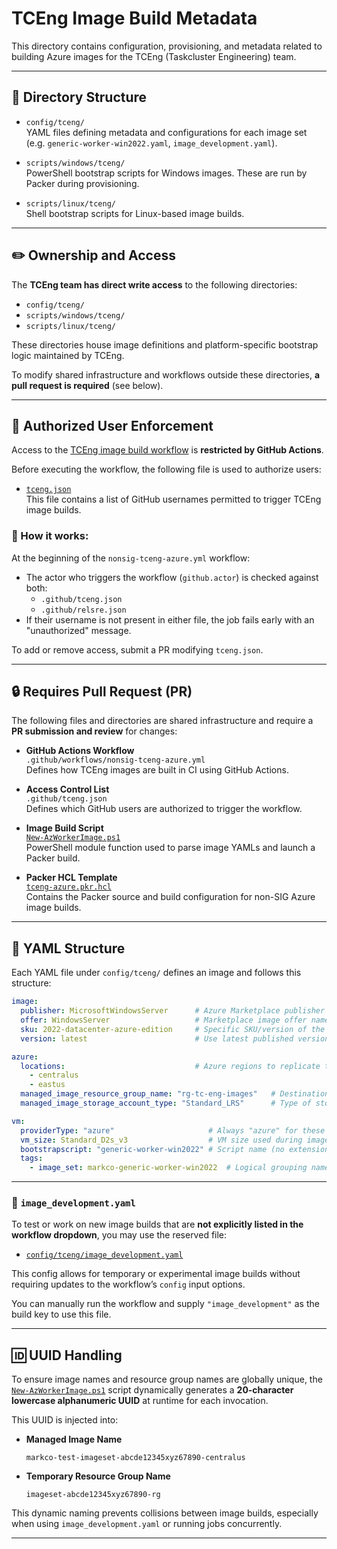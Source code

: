 # TCEng Image Build Metadata

This directory contains configuration, provisioning, and metadata related to building Azure images for the TCEng (Taskcluster Engineering) team.

---

## 📁 Directory Structure

- `config/tceng/`  
  YAML files defining metadata and configurations for each image set (e.g. `generic-worker-win2022.yaml`, `image_development.yaml`).

- `scripts/windows/tceng/`  
  PowerShell bootstrap scripts for Windows images. These are run by Packer during provisioning.

- `scripts/linux/tceng/`  
  Shell bootstrap scripts for Linux-based image builds.

---

## ✏️ Ownership and Access

The **TCEng team has direct write access** to the following directories:
- `config/tceng/`
- `scripts/windows/tceng/`
- `scripts/linux/tceng/`

These directories house image definitions and platform-specific bootstrap logic maintained by TCEng.

To modify shared infrastructure and workflows outside these directories, **a pull request is required** (see below).

---

## 🔐 Authorized User Enforcement

Access to the [TCEng image build workflow](https://github.com/mozilla-platform-ops/worker-images/blob/main/.github/workflows/nonsig-tceng-azure.yml) is **restricted by GitHub Actions**.

Before executing the workflow, the following file is used to authorize users:

- [`tceng.json`](https://github.com/mozilla-platform-ops/worker-images/blob/main/.github/tceng.json)  
  This file contains a list of GitHub usernames permitted to trigger TCEng image builds.

### 🔎 How it works:

At the beginning of the `nonsig-tceng-azure.yml` workflow:
- The actor who triggers the workflow (`github.actor`) is checked against both:
  - `.github/tceng.json`
  - `.github/relsre.json`
- If their username is not present in either file, the job fails early with an "unauthorized" message.

To add or remove access, submit a PR modifying `tceng.json`.

---

## 🔒 Requires Pull Request (PR)

The following files and directories are shared infrastructure and require a **PR submission and review** for changes:

- **GitHub Actions Workflow**  
  `.github/workflows/nonsig-tceng-azure.yml`  
  Defines how TCEng images are built in CI using GitHub Actions.

- **Access Control List**  
  `.github/tceng.json`  
  Defines which GitHub users are authorized to trigger the workflow.

- **Image Build Script**  
  [`New-AzWorkerImage.ps1`](https://github.com/mozilla-platform-ops/worker-images/blob/main/bin/WorkerImages/Public/New-AzWorkerImage.ps1)  
  PowerShell module function used to parse image YAMLs and launch a Packer build.

- **Packer HCL Template**  
  [`tceng-azure.pkr.hcl`](https://github.com/mozilla-platform-ops/worker-images/blob/main/packer/tceng-azure.pkr.hcl)  
  Contains the Packer source and build configuration for non-SIG Azure image builds.

---

## 🧾 YAML Structure

Each YAML file under `config/tceng/` defines an image and follows this structure:

```yaml
image:
  publisher: MicrosoftWindowsServer      # Azure Marketplace publisher
  offer: WindowsServer                   # Marketplace image offer name
  sku: 2022-datacenter-azure-edition     # Specific SKU/version of the OS image
  version: latest                        # Use latest published version

azure:
  locations:                             # Azure regions to replicate the image to
    - centralus
    - eastus
  managed_image_resource_group_name: "rg-tc-eng-images"   # Destination image resource group
  managed_image_storage_account_type: "Standard_LRS"      # Type of storage for managed image

vm:
  providerType: "azure"                     # Always "azure" for these builds
  vm_size: Standard_D2s_v3                  # VM size used during image build
  bootstrapscript: "generic-worker-win2022" # Script name (no extension) located in scripts/windows/tceng/
  tags:
    - image_set: markco-generic-worker-win2022  # Logical grouping name, used for tagging
```

---

### 🧪 `image_development.yaml`

To test or work on new image builds that are **not explicitly listed in the workflow dropdown**, you may use the reserved file:

- [`config/tceng/image_development.yaml`](https://github.com/mozilla-platform-ops/worker-images/blob/main/config/tceng/image%20_development.yaml)

This config allows for temporary or experimental image builds without requiring updates to the workflow’s `config` input options.

You can manually run the workflow and supply `"image_development"` as the build key to use this file.

---

## 🆔 UUID Handling

To ensure image names and resource group names are globally unique, the [`New-AzWorkerImage.ps1`](https://github.com/mozilla-platform-ops/worker-images/blob/main/bin/WorkerImages/Public/New-AzWorkerImage.ps1) script dynamically generates a **20-character lowercase alphanumeric UUID** at runtime for each invocation.

This UUID is injected into:

- **Managed Image Name**  
  ```plaintext
  markco-test-imageset-abcde12345xyz67890-centralus
  ```

- **Temporary Resource Group Name**  
  ```plaintext
  imageset-abcde12345xyz67890-rg
  ```

This dynamic naming prevents collisions between image builds, especially when using `image_development.yaml` or running jobs concurrently.

---